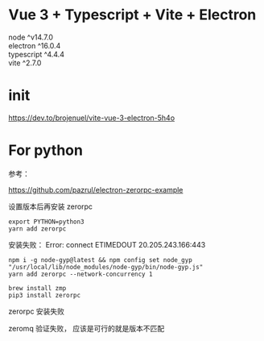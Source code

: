 # Vue 3 + Typescript + Vite + Electron

node ^v14.7.0  
electron ^16.0.4  
typescript ^4.4.4  
vite ^2.7.0  


# init
https://dev.to/brojenuel/vite-vue-3-electron-5h4o



# For python

参考：

https://github.com/pazrul/electron-zerorpc-example


设置版本后再安装 zerorpc
```
export PYTHON=python3
yarn add zerorpc
```
安装失败： Error: connect ETIMEDOUT 20.205.243.166:443
```
npm i -g node-gyp@latest && npm config set node_gyp "/usr/local/lib/node_modules/node-gyp/bin/node-gyp.js"
yarn add zerorpc --network-concurrency 1
```

```
brew install zmp
pip3 install zerorpc
```

zerorpc 安装失败


zeromq 验证失败， 应该是可行的就是版本不匹配